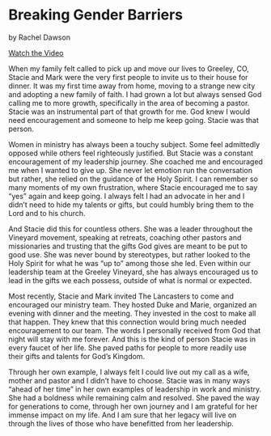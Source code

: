 # Breaking Gender Barriers

by Rachel Dawson

<a class="btn brown" href="https://drive.google.com/file/d/1YA5ESwJf7f0gWF7depbwHT_sFMe2iV4j/view" target="video">Watch the Video</a>


When my family felt called to pick up and move our lives to Greeley, CO, Stacie and Mark were the very first people to
invite us to their house for dinner. It was my first time away from home, moving to a strange new city and adopting a
new family of faith. I had grown a lot but always sensed God calling me to more growth, specifically in the area of
becoming a pastor. Stacie was an instrumental part of that growth for me. God knew I would need encouragement and
someone to help me keep going. Stacie was that person.

Women in ministry has always been a touchy subject. Some feel admittedly opposed while others feel righteously
justified. But Stacie was a constant encouragement of my leadership journey. She coached me and encouraged me when I
wanted to give up. She never let emotion run the conversation but rather, she relied on the guidance of the Holy Spirit.
I can remember so many moments of my own frustration, where Stacie encouraged me to say “yes” again and keep going. I
always felt I had an advocate in her and I didn’t need to hide my talents or gifts, but could humbly bring them to the
Lord and to his church.

And Stacie did this for countless others. She was a leader throughout the Vineyard movement, speaking at retreats,
coaching other pastors and missionaries and trusting that the gifts God gives are meant to be put to good use. She was
never bound by stereotypes, but rather looked to the Holy Spirit for what he was “up to” among those she led. Even
within our leadership team at the Greeley Vineyard, she has always encouraged us to lead in the gifts we each possess,
outside of what is normal or expected.

Most recently, Stacie and Mark invited The Lancasters to come and encouraged our ministry team. They hosted Duke and
Marie, organized an evening with dinner and the meeting. They invested in the cost to make all that happen. They knew
that this connection would bring much needed encouragement to our team. The words I personally received from God that
night will stay with me forever. And this is the kind of person Stacie was in every faucet of her life. She paved paths
for people to more readily use their gifts and talents for God’s Kingdom.

Through her own example, I always felt I could live out my call as a wife, mother and pastor and I didn’t have to
choose. Stacie was in many ways “ahead of her time” in her own examples of leadership in work and ministry. She had a
boldness while remaining calm and resolved. She paved the way for generations to come, through her own journey and I am
grateful for her immense impact on my life. And I am sure that her legacy will live on through the lives of those who
have benefitted from her leadership.

